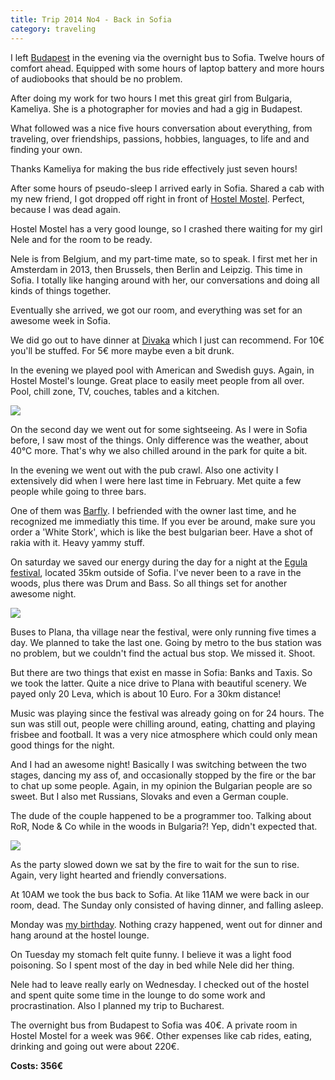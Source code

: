 ```yaml
---
title: Trip 2014 No4 - Back in Sofia
category: traveling
---
```


I left [Budapest](/a-taste-of-budapest) in the evening via the
overnight bus to Sofia. Twelve hours of comfort ahead. Equipped with some hours
of laptop battery and more hours of audiobooks that should be no problem.

After doing my work for two hours I met this great girl from Bulgaria, Kameliya.
She is a photographer for movies and had a gig in Budapest.

What followed was a nice five hours conversation about everything, from
traveling, over friendships, passions, hobbies, languages, to life and and
finding your own.

Thanks Kameliya for making the bus ride effectively just seven hours!

After some hours of pseudo-sleep I arrived early in Sofia. Shared a cab with my
new friend, I got dropped off right in front of [Hostel Mostel](http://www.hostels.com/hostels/sofia/hostel-mostel/3725).
Perfect, because I was dead again.

Hostel Mostel has a very good lounge, so I crashed there waiting for my girl
Nele and for the room to be ready.

Nele is from Belgium, and my part-time mate, so to speak. I first met her in
Amsterdam in 2013, then Brussels, then Berlin and Leipzig. This time in Sofia. I
totally like hanging around with her, our conversations and doing all kinds of
things together.

Eventually she arrived, we got our room, and everything was set for an awesome
week in Sofia.

We did go out to have dinner at
[Divaka](http://www.tripadvisor.com/Restaurant_Review-g294452-d806676-Reviews-Divaka-Sofia_Sofia_Region.html)
which I just can recommend. For 10€ you'll be stuffed. For 5€ more maybe even a
bit drunk.

In the evening we played pool with American and Swedish guys. Again, in Hostel
Mostel's lounge. Great place to easily meet people from all over. Pool, chill
zone, TV, couches, tables and a kitchen.

![](/assets/pictures/Bulgaria/Sofia/100_1076.JPG)

On the second day we went out for some sightseeing. As I were in Sofia before, I
saw most of the things. Only difference was the weather, about 40°C more. That's
why we also chilled around in the park for quite a bit.

In the evening we went out with the pub crawl. Also one activity I extensively
did when I were here last time in February. Met quite a few people while going
to three bars.

One of them was [Barfly](https://www.facebook.com/barflysofia). I befriended
with the owner last time, and he recognized me immediatly this time. If you ever
be around, make sure you order a 'White Stork', which is like the best bulgarian
beer. Have a shot of rakia with it. Heavy yammy stuff.

On saturday we saved our energy during the day for a night at the [Egula festival](https://www.facebook.com/events/1453587244876286),
located 35km
outside of Sofia. I've never been to a rave in the woods, plus there was Drum
and Bass. So all things set for another awesome night.

![](/assets/pictures/Bulgaria/Sofia/100_1107.JPG)

Buses to Plana, tha village near the festival, were only running five times a
day. We planned to take the last one. Going by metro to the bus station was no
problem, but we couldn't find the actual bus stop. We missed it. Shoot.

But there are two things that exist en masse in Sofia: Banks and Taxis. So we
took the latter. Quite a nice drive to Plana with beautiful scenery. We payed
only 20 Leva, which is about 10 Euro. For a 30km distance!

Music was playing since the festival was already going on for 24 hours. The sun
was still out, people were chilling around, eating, chatting and playing frisbee
and football. It was a very nice atmosphere which could only mean good things
for the night.

And I had an awesome night! Basically I was switching between the two stages,
dancing my ass of, and occasionally stopped by the fire or the bar to chat up
some people. Again, in my opinion the Bulgarian people are so sweet. But I also
met Russians, Slovaks and even a German couple.

The dude of the couple happened to be a programmer too. Talking about RoR, Node
& Co while in the woods in Bulgaria?! Yep, didn't expected that.

![](/assets/pictures/Bulgaria/Sofia/100_1111.JPG)

As the party slowed down we sat by the fire to wait for the sun to rise. Again,
very light hearted and friendly conversations.

At 10AM we took the bus back to Sofia. At like 11AM we were back in our room,
dead. The Sunday only consisted of having dinner, and falling asleep.

Monday was [my birthday](/yet-another-special-day). Nothing
crazy happened, went out for dinner and hang around at the hostel lounge.

On Tuesday my stomach felt quite funny. I believe it was a light food poisoning.
So I spent most of the day in bed while Nele did her thing.

Nele had to leave really early on Wednesday. I checked out of the hostel and
spent quite some time in the lounge to do some work and procrastination. Also I
planned my trip to Bucharest.

The overnight bus from Budapest to Sofia was 40€. A private room in Hostel
Mostel for a week was 96€. Other expenses like cab rides, eating, drinking and
going out were about 220€.

**Costs: 356€**
